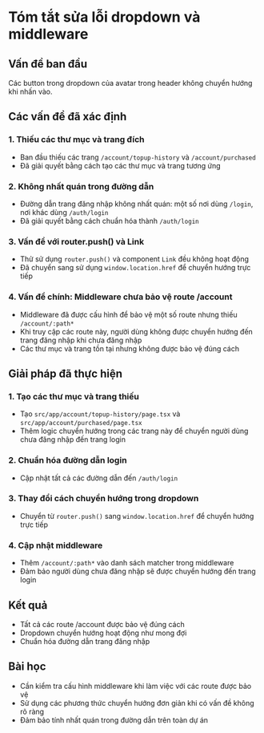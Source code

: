 # Tóm tắt sửa lỗi dropdown và middleware

## Vấn đề ban đầu

Các button trong dropdown của avatar trong header không chuyển hướng khi nhấn vào.

## Các vấn đề đã xác định

### 1. Thiếu các thư mục và trang đích

- Ban đầu thiếu các trang `/account/topup-history` và `/account/purchased`
- Đã giải quyết bằng cách tạo các thư mục và trang tương ứng

### 2. Không nhất quán trong đường dẫn

- Đường dẫn trang đăng nhập không nhất quán: một số nơi dùng `/login`, nơi khác dùng `/auth/login`
- Đã giải quyết bằng cách chuẩn hóa thành `/auth/login`

### 3. Vấn đề với router.push() và Link

- Thử sử dụng `router.push()` và component `Link` đều không hoạt động
- Đã chuyển sang sử dụng `window.location.href` để chuyển hướng trực tiếp

### 4. Vấn đề chính: Middleware chưa bảo vệ route /account

- Middleware đã được cấu hình để bảo vệ một số route nhưng thiếu `/account/:path*`
- Khi truy cập các route này, người dùng không được chuyển hướng đến trang đăng nhập khi chưa đăng nhập
- Các thư mục và trang tồn tại nhưng không được bảo vệ đúng cách

## Giải pháp đã thực hiện

### 1. Tạo các thư mục và trang thiếu

- Tạo `src/app/account/topup-history/page.tsx` và `src/app/account/purchased/page.tsx`
- Thêm logic chuyển hướng trong các trang này để chuyển người dùng chưa đăng nhập đến trang login

### 2. Chuẩn hóa đường dẫn login

- Cập nhật tất cả các đường dẫn đến `/auth/login`

### 3. Thay đổi cách chuyển hướng trong dropdown

- Chuyển từ `router.push()` sang `window.location.href` để chuyển hướng trực tiếp

### 4. Cập nhật middleware

- Thêm `/account/:path*` vào danh sách matcher trong middleware
- Đảm bảo người dùng chưa đăng nhập sẽ được chuyển hướng đến trang login

## Kết quả

- Tất cả các route /account được bảo vệ đúng cách
- Dropdown chuyển hướng hoạt động như mong đợi
- Chuẩn hóa đường dẫn trang đăng nhập

## Bài học

- Cần kiểm tra cấu hình middleware khi làm việc với các route được bảo vệ
- Sử dụng các phương thức chuyển hướng đơn giản khi có vấn đề không rõ ràng
- Đảm bảo tính nhất quán trong đường dẫn trên toàn dự án
